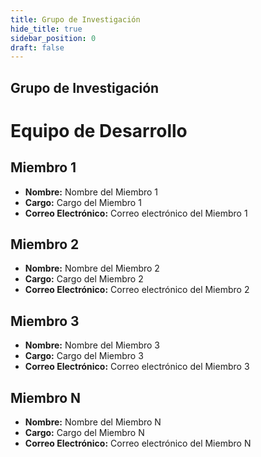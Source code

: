 ```yaml
---
title: Grupo de Investigación
hide_title: true
sidebar_position: 0
draft: false
---
```



## Grupo de Investigación 


# Equipo de Desarrollo

## Miembro 1



- **Nombre:** Nombre del Miembro 1
- **Cargo:** Cargo del Miembro 1
- **Correo Electrónico:** Correo electrónico del Miembro 1

## Miembro 2



- **Nombre:** Nombre del Miembro 2
- **Cargo:** Cargo del Miembro 2
- **Correo Electrónico:** Correo electrónico del Miembro 2

## Miembro 3



- **Nombre:** Nombre del Miembro 3
- **Cargo:** Cargo del Miembro 3
- **Correo Electrónico:** Correo electrónico del Miembro 3



## Miembro N



- **Nombre:** Nombre del Miembro N
- **Cargo:** Cargo del Miembro N
- **Correo Electrónico:** Correo electrónico del Miembro N

